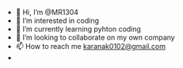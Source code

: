 - 👋 Hi, I’m @MR1304
- 👀 I’m interested in coding
- 🌱 I’m currently learning pyhton coding
- 💞️ I’m looking to collaborate on my own company
- 📫 How to reach me karanak0102@gmail.com
- 

<!---
MR1304/MR1304 is a ✨ special ✨ repository because its `README.md` (this file) appears on your GitHub profile.
You can click the Preview link to take a look at your changes.
--->
